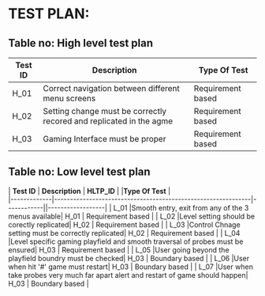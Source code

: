 # TEST PLAN:

## Table no: High level test plan

| **Test ID** | **Description**                                              |**Type Of Test**  |    
|-------------|--------------------------------------------------------------|------------------|
|  H_01       |Correct navigation between different menu screens| Requirement based |
|  H_02       |Setting change must be correctly recored and replicated in the agme| Requirement based |
|  H_03       |Gaming Interface must be proper|Requirement based |

## Table no: Low level test plan

| **Test ID** | **Description**                                              | **HLTP_ID** | |**Type Of Test**  |    
|-------------|--------------------------------------------------------------|------------||------------------|
|  L_01       |Smooth entry, exit from any of the 3 menus available| H_01 | Requirement based |
|  L_02       |Level setting should be corectly replicated| H_02 | Requirement based |
|  L_03       |Control Chnage setting must be correctly replicated| H_02 | Requirement based |
|  L_04       |Level specific gaming playfield and smooth traversal of probes must be ensured| H_03 | Requirement based |
|  L_05       |User going beyond the playfield boundry must be checked| H_03 | Boundary based |
|  L_06       |User when hit '#' game must restart| H_03 | Boundary based |
|  L_07       |User when take probes very much far apart alert and restart of game should happen| H_03 | Boundary based |
